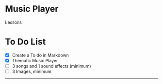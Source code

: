 # Music Player
Lessons

# To Do List
- [X] Create a To do in Markdown
- [x] Thematic Music Player
- [ ] 3 songs and 1 sound effects (minimum)
- [ ] 3 Images, minimum

---
